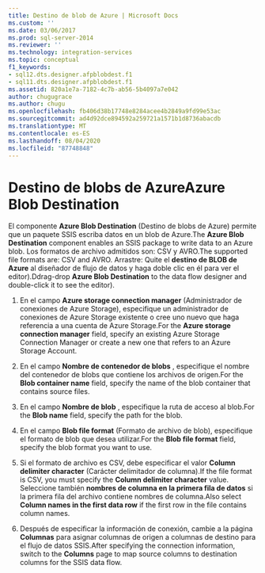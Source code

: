 ```yaml
---
title: Destino de blob de Azure | Microsoft Docs
ms.custom: ''
ms.date: 03/06/2017
ms.prod: sql-server-2014
ms.reviewer: ''
ms.technology: integration-services
ms.topic: conceptual
f1_keywords:
- sql12.dts.designer.afpblobdest.f1
- sql11.dts.designer.afpblobdest.f1
ms.assetid: 820a1e7a-7182-4c7b-ab56-5b4097a7e042
author: chugugrace
ms.author: chugu
ms.openlocfilehash: fb406d38b17748e8284acee4b2849a9fd99e53ac
ms.sourcegitcommit: ad4d92dce894592a259721a1571b1d8736abacdb
ms.translationtype: MT
ms.contentlocale: es-ES
ms.lasthandoff: 08/04/2020
ms.locfileid: "87748848"
---
```

# <a name="azure-blob-destination"></a><span data-ttu-id="39dce-102">Destino de blobs de Azure</span><span class="sxs-lookup"><span data-stu-id="39dce-102">Azure Blob Destination</span></span>
  <span data-ttu-id="39dce-103">El componente **Azure Blob Destination** (Destino de blobs de Azure) permite que un paquete SSIS escriba datos en un blob de Azure.</span><span class="sxs-lookup"><span data-stu-id="39dce-103">The **Azure Blob Destination** component enables an SSIS package to write data to an Azure blob.</span></span> <span data-ttu-id="39dce-104">Los formatos de archivo admitidos son: CSV y AVRO.</span><span class="sxs-lookup"><span data-stu-id="39dce-104">The supported file formats are: CSV and AVRO.</span></span> <span data-ttu-id="39dce-105">Arrastre: Quite el **destino de BLOB de Azure** al diseñador de flujo de datos y haga doble clic en él para ver el editor).</span><span class="sxs-lookup"><span data-stu-id="39dce-105">Ddrag-drop **Azure Blob Destination** to the data flow designer and double-click it to see the editor).</span></span>  
  
1.  <span data-ttu-id="39dce-106">En el campo **Azure storage connection manager** (Administrador de conexiones de Azure Storage), especifique un administrador de conexiones de Azure Storage existente o cree uno nuevo que haga referencia a una cuenta de Azure Storage.</span><span class="sxs-lookup"><span data-stu-id="39dce-106">For the **Azure storage connection manager** field, specify an existing Azure Storage Connection Manager or create a new one that refers to an Azure Storage Account.</span></span>  
  
2.  <span data-ttu-id="39dce-107">En el campo **Nombre de contenedor de blobs** , especifique el nombre del contenedor de blobs que contiene los archivos de origen.</span><span class="sxs-lookup"><span data-stu-id="39dce-107">For the **Blob container name** field, specify the name of the blob container that contains source files.</span></span>  
  
3.  <span data-ttu-id="39dce-108">En el campo **Nombre de blob** , especifique la ruta de acceso al blob.</span><span class="sxs-lookup"><span data-stu-id="39dce-108">For the **Blob name** field, specify the path for the blob.</span></span>  
  
4.  <span data-ttu-id="39dce-109">En el campo **Blob file format** (Formato de archivo de blob), especifique el formato de blob que desea utilizar.</span><span class="sxs-lookup"><span data-stu-id="39dce-109">For the **Blob file format** field, specify the blob format you want to use.</span></span>  
  
5.  <span data-ttu-id="39dce-110">Si el formato de archivo es CSV, debe especificar el valor **Column delimiter character** (Carácter delimitador de columna).</span><span class="sxs-lookup"><span data-stu-id="39dce-110">If the file format is CSV, you must specify the **Column delimiter character** value.</span></span> <span data-ttu-id="39dce-111">Seleccione también **nombres de columna en la primera fila de datos** si la primera fila del archivo contiene nombres de columna.</span><span class="sxs-lookup"><span data-stu-id="39dce-111">Also  select **Column names in the first data row** if the first row in the file contains column names.</span></span>  
  
6.  <span data-ttu-id="39dce-112">Después de especificar la información de conexión, cambie a la página **Columnas** para asignar columnas de origen a columnas de destino para el flujo de datos SSIS.</span><span class="sxs-lookup"><span data-stu-id="39dce-112">After specifying the connection information, switch to the **Columns** page to map source columns to destination columns for the SSIS data flow.</span></span>  
  
  
